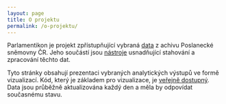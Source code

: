 ```yaml
---
layout: page
title: O projektu
permalink: /o-projektu/
---
```


Parlamentikon je projekt zpřístupňující vybraná [data](https://www.psp.cz/sqw/hp.sqw?k=1300) z achivu Poslanecké sněmovny ČR. Jeho součástí jsou [nástroje](https://github.com/parlamentikon/parlamentikon) usnadňující stahování a zpracování těchto dat.

Tyto stránky obsahují prezentaci vybraných analytických výstupů ve formě vizualizací. Kód, který je základem pro vizualizace, je [veřejně dostupný](https://github.com/parlamentikon/parlamentikon/tree/main/notebooks). Data jsou průběžně aktualizována každý den a měla by odpovídat současnému stavu.

